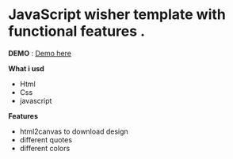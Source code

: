 # JavaScript wisher template with functional features .

**DEMO** : [Demo here](https://buddhalimbu.github.io/wisher/index.html/)

**What i usd**
- Html
- Css
- javascript

**Features**
- html2canvas to download design
- different quotes
- different colors
